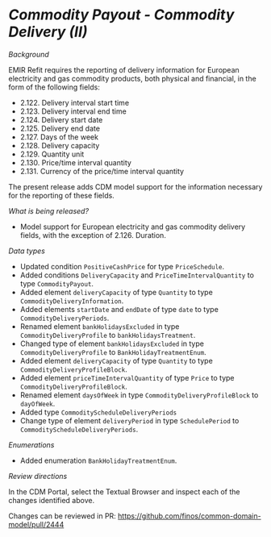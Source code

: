 # _Commodity Payout - Commodity Delivery (II)_

_Background_

EMIR Refit requires the reporting of delivery information for European electricity and gas commodity products, both physical and financial, in the form of the following fields:

- 2.122. Delivery interval start time
- 2.123. Delivery interval end time
- 2.124. Delivery start date
- 2.125. Delivery end date
- 2.127. Days of the week
- 2.128. Delivery capacity
- 2.129. Quantity unit
- 2.130. Price/time interval quantity
- 2.131. Currency of the price/time interval quantity

The present release adds CDM model support for the information necessary for the reporting of these fields.

_What is being released?_

- Model support for European electricity and gas commodity delivery fields, with the exception of 2.126. Duration.

_Data types_

- Updated condition `PositiveCashPrice` for type `PriceSchedule`.
- Added conditions `DeliveryCapacity` and `PriceTimeIntervalQuantity` to type `CommodityPayout`.
- Added element `deliveryCapacity` of type `Quantity` to type `CommodityDeliveryInformation`.
- Added elements `startDate` and `endDate` of type `date` to type `CommodityDeliveryPeriods`.
- Renamed element `bankHolidaysExcluded` in type `CommodityDeliveryProfile` to `bankHolidaysTreatment`.
- Changed type of element `bankHolidaysExcluded` in type `CommodityDeliveryProfile` to `BankHolidayTreatmentEnum`.
- Added element `deliveryCapacity` of type `Quantity` to type `CommodityDeliveryProfileBlock`.
- Added element `priceTimeIntervalQuantity` of type `Price` to type `CommodityDeliveryProfileBlock`.
- Renamed element `daysOfWeek` in type `CommodityDeliveryProfileBlock` to `dayOfWeek`.
- Added type `CommodityScheduleDeliveryPeriods`
- Change type of element `deliveryPeriod` in type `SchedulePeriod` to `CommodityScheduleDeliveryPeriods`.

_Enumerations_

- Added enumeration `BankHolidayTreatmentEnum`.

_Review directions_

In the CDM Portal, select the Textual Browser and inspect each of the changes identified above.

Changes can be reviewed in PR: https://github.com/finos/common-domain-model/pull/2444
